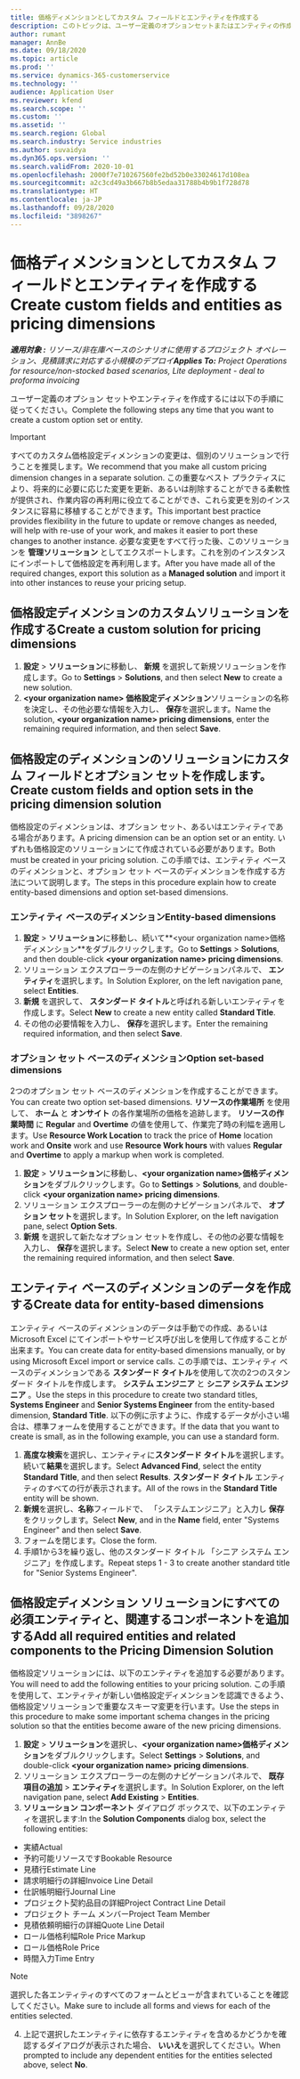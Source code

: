```yaml
---
title: 価格ディメンションとしてカスタム フィールドとエンティティを作成する
description: このトピックは、ユーザー定義のオプションセットまたはエンティティの作成方法について説明します。
author: rumant
manager: AnnBe
ms.date: 09/18/2020
ms.topic: article
ms.prod: ''
ms.service: dynamics-365-customerservice
ms.technology: ''
audience: Application User
ms.reviewer: kfend
ms.search.scope: ''
ms.custom: ''
ms.assetid: ''
ms.search.region: Global
ms.search.industry: Service industries
ms.author: suvaidya
ms.dyn365.ops.version: ''
ms.search.validFrom: 2020-10-01
ms.openlocfilehash: 2000f7e710267560fe2bd52b0e33024617d108ea
ms.sourcegitcommit: a2c3cd49a3b667b8b5edaa31788b4b9b1f728d78
ms.translationtype: HT
ms.contentlocale: ja-JP
ms.lasthandoff: 09/28/2020
ms.locfileid: "3898267"
---
```

# <a name="create-custom-fields-and-entities-as-pricing-dimensions"></a><span data-ttu-id="8b331-103">価格ディメンションとしてカスタム フィールドとエンティティを作成する</span><span class="sxs-lookup"><span data-stu-id="8b331-103">Create custom fields and entities as pricing dimensions</span></span>

<span data-ttu-id="8b331-104">_**適用対象 :** リソース/非在庫ベースのシナリオに使用するプロジェクト オペレーション、見積請求に対応する小規模のデプロイ_</span><span class="sxs-lookup"><span data-stu-id="8b331-104">_**Applies To:** Project Operations for resource/non-stocked based scenarios, Lite deployment - deal to proforma invoicing_</span></span>

<span data-ttu-id="8b331-105">ユーザー定義のオプション セットやエンティティを作成するには以下の手順に従ってください。</span><span class="sxs-lookup"><span data-stu-id="8b331-105">Complete the following steps any time that you want to create a custom option set or entity.</span></span>

> [!IMPORTANT]
> <span data-ttu-id="8b331-106">すべてのカスタム価格設定ディメンションの変更は、個別のソリューションで行うことを推奨します。</span><span class="sxs-lookup"><span data-stu-id="8b331-106">We recommend that you make all custom pricing dimension changes in a separate solution.</span></span> <span data-ttu-id="8b331-107">この重要なベスト プラクティスにより、将来的に必要に応じた変更を更新、あるいは削除することができる柔軟性が提供され、作業内容の再利用に役立てることができ、これら変更を別のインスタンスに容易に移植することができます。</span><span class="sxs-lookup"><span data-stu-id="8b331-107">This important best practice provides flexibility in the future to update or remove changes as needed, will help with re-use of your work, and makes it easier to port these changes to another instance.</span></span> <span data-ttu-id="8b331-108">必要な変更をすべて行った後、このソリューションを **管理ソリューション** としてエクスポートします。これを別のインスタンスにインポートして価格設定を再利用します。</span><span class="sxs-lookup"><span data-stu-id="8b331-108">After you have made all of the required changes, export this solution as a **Managed solution** and import it into other instances to reuse your pricing setup.</span></span>


## <a name="create-a-custom-solution-for-pricing-dimensions"></a><span data-ttu-id="8b331-109">価格設定ディメンションのカスタムソリューションを作成する</span><span class="sxs-lookup"><span data-stu-id="8b331-109">Create a custom solution for pricing dimensions</span></span>
1. <span data-ttu-id="8b331-110">**設定** > **ソリューション**に移動し、 **新規** を選択して新規ソリューションを作成します。</span><span class="sxs-lookup"><span data-stu-id="8b331-110">Go to **Settings** > **Solutions**, and then select **New** to create a new solution.</span></span> 
2. <span data-ttu-id="8b331-111">**\<your organization name> 価格設定ディメンション**ソリューションの名称を決定し、その他必要な情報を入力し、 **保存**を選択します。</span><span class="sxs-lookup"><span data-stu-id="8b331-111">Name the solution, **\<your organization name> pricing dimensions**, enter the remaining required information, and then select **Save**.</span></span>
  
## <a name="create-custom-fields-and-option-sets-in-the-pricing-dimension-solution"></a><span data-ttu-id="8b331-112">価格設定のディメンションのソリューションにカスタム フィールドとオプション セットを作成します。</span><span class="sxs-lookup"><span data-stu-id="8b331-112">Create custom fields and option sets in the pricing dimension solution</span></span>

<span data-ttu-id="8b331-113">価格設定のディメンションは、オプション セット、あるいはエンティティである場合があります。</span><span class="sxs-lookup"><span data-stu-id="8b331-113">A pricing dimension can be an option set or an entity.</span></span> <span data-ttu-id="8b331-114">いずれも価格設定のソリューションにて作成されている必要があります。</span><span class="sxs-lookup"><span data-stu-id="8b331-114">Both must be created in your pricing solution.</span></span> <span data-ttu-id="8b331-115">この手順では、エンティティ ベースのディメンションと、オプション セット ベースのディメンションを作成する方法について説明します。</span><span class="sxs-lookup"><span data-stu-id="8b331-115">The steps in this procedure explain how to create entity-based dimensions and option set-based dimensions.</span></span>

### <a name="entity-based-dimensions"></a><span data-ttu-id="8b331-116">エンティティ ベースのディメンション</span><span class="sxs-lookup"><span data-stu-id="8b331-116">Entity-based dimensions</span></span>

1. <span data-ttu-id="8b331-117">**設定** > **ソリューション**に移動し、続いて**\<your organization name>価格ディメンション**をダブルクリックします。</span><span class="sxs-lookup"><span data-stu-id="8b331-117">Go to **Settings** > **Solutions**, and then double-click **\<your organization name> pricing dimensions**.</span></span>
2. <span data-ttu-id="8b331-118">ソリューション エクスプローラーの左側のナビゲーションパネルで、 **エンティティ**を選択します。</span><span class="sxs-lookup"><span data-stu-id="8b331-118">In Solution Explorer, on the left navigation pane, select **Entities**.</span></span>
3. <span data-ttu-id="8b331-119">**新規** を選択して、 **スタンダード タイトル**と呼ばれる新しいエンティティを作成します。</span><span class="sxs-lookup"><span data-stu-id="8b331-119">Select **New** to create a new entity called **Standard Title**.</span></span> 
4. <span data-ttu-id="8b331-120">その他の必要情報を入力し、 **保存**を選択します。</span><span class="sxs-lookup"><span data-stu-id="8b331-120">Enter the remaining required information, and then select **Save**.</span></span>


### <a name="option-set-based-dimensions"></a><span data-ttu-id="8b331-121">オプション セット ベースのディメンション</span><span class="sxs-lookup"><span data-stu-id="8b331-121">Option set-based dimensions</span></span> 
<span data-ttu-id="8b331-122">2つのオプション セット ベースのディメンションを作成することができます。</span><span class="sxs-lookup"><span data-stu-id="8b331-122">You can create two option set-based dimensions.</span></span> <span data-ttu-id="8b331-123">**リソースの作業場所** を使用して、 **ホーム** と **オンサイト** の各作業場所の価格を追跡します。 **リソースの作業時間** に **Regular** and **Overtime** の値を使用して、作業完了時の利幅を適用します。</span><span class="sxs-lookup"><span data-stu-id="8b331-123">Use **Resource Work Location** to track the price of **Home** location work and **Onsite** work and use **Resource Work hours** with values **Regular** and **Overtime** to apply a markup when work is completed.</span></span>


1. <span data-ttu-id="8b331-124">**設定** > **ソリューション**に移動し、**\<your organization name>価格ディメンション**をダブルクリックします。</span><span class="sxs-lookup"><span data-stu-id="8b331-124">Go to **Settings** > **Solutions**, and double-click  **\<your organization name> pricing dimensions**.</span></span> 
2. <span data-ttu-id="8b331-125">ソリューション エクスプローラーの左側のナビゲーションパネルで、  **オプション セット**を選択します。</span><span class="sxs-lookup"><span data-stu-id="8b331-125">In Solution Explorer, on the left navigation pane, select  **Option Sets**.</span></span> 
3. <span data-ttu-id="8b331-126">**新規** を選択して新たなオプション セットを作成し、その他の必要な情報を入力し、 **保存**を選択します。</span><span class="sxs-lookup"><span data-stu-id="8b331-126">Select **New** to create a new option set, enter the remaining required information, and then select **Save**.</span></span>

## <a name="create-data-for-entity-based-dimensions"></a><span data-ttu-id="8b331-127">エンティティ ベースのディメンションのデータを作成する</span><span class="sxs-lookup"><span data-stu-id="8b331-127">Create data for entity-based dimensions</span></span>

<span data-ttu-id="8b331-128">エンティティ ベースのディメンションのデータは手動での作成、あるいは Microsoft Excel にてインポートやサービス呼び出しを使用して作成することが出来ます。</span><span class="sxs-lookup"><span data-stu-id="8b331-128">You can create data for entity-based dimensions manually, or by using Microsoft Excel import or service calls.</span></span> <span data-ttu-id="8b331-129">この手順では、エンティティ ベースのディメンションである **スタンダード タイトル**を使用して次の2つのスタンダード タイトルを作成します。 **システム エンジニア** と **シニア システム エンジニア** 。</span><span class="sxs-lookup"><span data-stu-id="8b331-129">Use the steps in this procedure to create two standard titles, **Systems Engineer** and **Senior Systems Engineer** from the entity-based dimension, **Standard Title**.</span></span> <span data-ttu-id="8b331-130">以下の例に示すように、作成するデータが小さい場合は、標準フォームを使用することができます。</span><span class="sxs-lookup"><span data-stu-id="8b331-130">If the data that you want to create is small, as in the following example, you can use a standard form.</span></span>

1. <span data-ttu-id="8b331-131">**高度な検索**を選択し、エンティティに**スタンダード タイトル**を選択します。続いて**結果**を選択します。</span><span class="sxs-lookup"><span data-stu-id="8b331-131">Select **Advanced Find**, select the entity **Standard Title**, and then select **Results**.</span></span> <span data-ttu-id="8b331-132">**スタンダード タイトル** エンティティのすべての行が表示されます。</span><span class="sxs-lookup"><span data-stu-id="8b331-132">All of the rows in the **Standard Title** entity will be shown.</span></span>
2. <span data-ttu-id="8b331-133">**新規**を選択し、**名称**フィールドで、 「システムエンジニア」と入力し **保存**をクリックします。</span><span class="sxs-lookup"><span data-stu-id="8b331-133">Select **New**, and in the **Name** field, enter "Systems Engineer" and then select **Save**.</span></span>
3. <span data-ttu-id="8b331-134">フォームを閉じます。</span><span class="sxs-lookup"><span data-stu-id="8b331-134">Close the form.</span></span> 
4. <span data-ttu-id="8b331-135">手順1から3を繰り返し、他のスタンダード タイトル 「シニア システム エンジニア」を作成します。</span><span class="sxs-lookup"><span data-stu-id="8b331-135">Repeat steps 1 - 3 to create another standard title for "Senior Systems Engineer".</span></span>

## <a name="add-all-required-entities-and-related-components-to-the-pricing-dimension-solution"></a><span data-ttu-id="8b331-136">価格設定ディメンション ソリューションにすべての必須エンティティと、関連するコンポーネントを追加する</span><span class="sxs-lookup"><span data-stu-id="8b331-136">Add all required entities and related components to the Pricing Dimension Solution</span></span>
<span data-ttu-id="8b331-137">価格設定ソリューションには、以下のエンティティを追加する必要があります。</span><span class="sxs-lookup"><span data-stu-id="8b331-137">You will need to add the following entities to your pricing solution.</span></span> <span data-ttu-id="8b331-138">この手順を使用して、エンティティが新しい価格設定ディメンションを認識できるよう、価格設定ソリューションで重要なスキーマ変更を行います。</span><span class="sxs-lookup"><span data-stu-id="8b331-138">Use the steps in this procedure to make some important schema changes in the pricing solution so that the entities become aware of the new pricing dimensions.</span></span>

1. <span data-ttu-id="8b331-139">**設定** > **ソリューション**を選択し、**\<your organization name>価格ディメンション**をダブルクリックします。</span><span class="sxs-lookup"><span data-stu-id="8b331-139">Select **Settings** > **Solutions**, and double-click **\<your organization name> pricing dimensions**.</span></span> 
2. <span data-ttu-id="8b331-140">ソリューション エクスプローラーの左側のナビゲーションパネルで、 **既存項目の追加** > **エンティティ**を選択します。</span><span class="sxs-lookup"><span data-stu-id="8b331-140">In Solution Explorer, on the left navigation pane, select **Add Existing** > **Entities**.</span></span>
3. <span data-ttu-id="8b331-141">**ソリューション コンポーネント** ダイアログ ボックスで、以下のエンティティを選択します:</span><span class="sxs-lookup"><span data-stu-id="8b331-141">In the **Solution Components** dialog box, select the following entities:</span></span>

  - <span data-ttu-id="8b331-142">実績</span><span class="sxs-lookup"><span data-stu-id="8b331-142">Actual</span></span>
  - <span data-ttu-id="8b331-143">予約可能リソースです</span><span class="sxs-lookup"><span data-stu-id="8b331-143">Bookable Resource</span></span>
  - <span data-ttu-id="8b331-144">見積行</span><span class="sxs-lookup"><span data-stu-id="8b331-144">Estimate Line</span></span>
  - <span data-ttu-id="8b331-145">請求明細行の詳細</span><span class="sxs-lookup"><span data-stu-id="8b331-145">Invoice Line Detail</span></span>
  - <span data-ttu-id="8b331-146">仕訳帳明細行</span><span class="sxs-lookup"><span data-stu-id="8b331-146">Journal Line</span></span>
  - <span data-ttu-id="8b331-147">プロジェクト契約品目の詳細</span><span class="sxs-lookup"><span data-stu-id="8b331-147">Project Contract Line Detail</span></span>
  - <span data-ttu-id="8b331-148">プロジェクト チーム メンバー</span><span class="sxs-lookup"><span data-stu-id="8b331-148">Project Team Member</span></span>
  - <span data-ttu-id="8b331-149">見積依頼明細行の詳細</span><span class="sxs-lookup"><span data-stu-id="8b331-149">Quote Line Detail</span></span>
  - <span data-ttu-id="8b331-150">ロール価格利幅</span><span class="sxs-lookup"><span data-stu-id="8b331-150">Role Price Markup</span></span>
  - <span data-ttu-id="8b331-151">ロール価格</span><span class="sxs-lookup"><span data-stu-id="8b331-151">Role Price</span></span> 
  - <span data-ttu-id="8b331-152">時間入力</span><span class="sxs-lookup"><span data-stu-id="8b331-152">Time Entry</span></span> 


> [!NOTE]
> <span data-ttu-id="8b331-153">選択した各エンティティのすべてのフォームとビューが含まれていることを確認してください。</span><span class="sxs-lookup"><span data-stu-id="8b331-153">Make sure to include all forms and views for each of the entities selected.</span></span>

4. <span data-ttu-id="8b331-154">上記で選択したエンティティに依存するエンティティを含めるかどうかを確認するダイアログが表示された場合、 **いいえ**を選択してください。</span><span class="sxs-lookup"><span data-stu-id="8b331-154">When prompted to include any dependent entities for the entities selected above, select **No**.</span></span>


